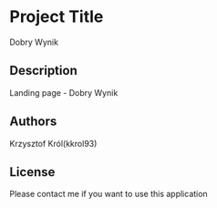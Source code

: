 # Project Title

Dobry Wynik

## Description

Landing page - Dobry Wynik

## Authors
Krzysztof Król(kkrol93) 

## License

Please contact me if you want to use this application

